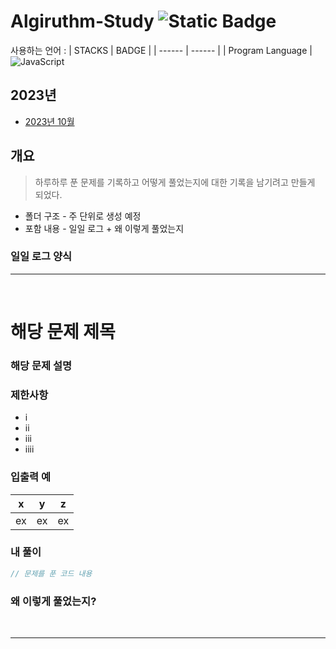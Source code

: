 # Algiruthm-Study ![Static Badge](https://img.shields.io/badge/Keep-Going-blue)

사용하는 언어 :
| STACKS | BADGE |
| ------ | ------ |
| Program Language | ![JavaScript](https://img.shields.io/badge/javascript-%23323330.svg?style=flat&logo=javascript&logoColor=%23F7DF1E)

## 2023년

- [2023년 10월](https://github.com/dongggggae/Algorithm-Practice/blob/main/%ED%94%84%EB%A1%9C%EA%B7%B8%EB%9E%98%EB%A8%B8%EC%8A%A4-%EC%BD%94%EB%94%A9%ED%85%8C%EC%8A%A4%ED%8A%B8/10%EC%9B%94/10%EC%9B%94.md)

## 개요

> 하루하루 푼 문제를 기록하고 어떻게 풀었는지에 대한 기록을 남기려고 만들게 되었다.

- 폴더 구조 - 주 단위로 생성 예정
- 포함 내용 - 일일 로그 + 왜 이렇게 풀었는지

### 일일 로그 양식

---

<br>

# 해당 문제 제목

### 해당 문제 설명

### 제한사항

- i
- ii
- iii
- iiii

### 입출력 예

| x   | y   | z   |
| --- | --- | --- |
| ex  | ex  | ex  |

### 내 풀이

```js
// 문제를 푼 코드 내용
```

### 왜 이렇게 풀었는지?

<br>

---
